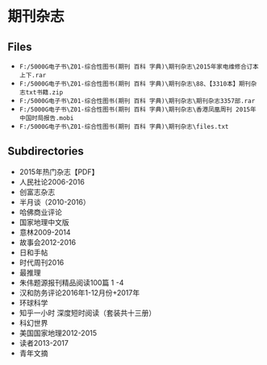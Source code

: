 # 期刊杂志

## Files

- `F:/5000G电子书\Z01-综合性图书(期刊 百科 字典)\期刊杂志\2015年家电维修合订本上下.rar`
- `F:/5000G电子书\Z01-综合性图书(期刊 百科 字典)\期刊杂志\88、【3310本】期刊杂志txt书籍.zip`
- `F:/5000G电子书\Z01-综合性图书(期刊 百科 字典)\期刊杂志\期刊杂志3357部.rar`
- `F:/5000G电子书\Z01-综合性图书(期刊 百科 字典)\期刊杂志\香港凤凰周刊 2015年中国时局报告.mobi`
- `F:/5000G电子书\Z01-综合性图书(期刊 百科 字典)\期刊杂志\files.txt`

## Subdirectories

- 2015年热门杂志【PDF】
- 人民社论2006-2016
- 创富志杂志
- 半月谈（2010-2016）
- 哈佛商业评论
- 国家地理中文版
- 意林2009-2014
- 故事会2012-2016
- 日和手帖
- 时代周刊2016
- 最推理
- 朱伟题源报刊精品阅读100篇 1 -4
- 汉和防务评论2016年1-12月份+2017年
- 环球科学
- 知乎一小时 深度短时阅读（套装共十三册）
- 科幻世界
- 美国国家地理2012-2015
- 读者2013-2017
- 青年文摘
